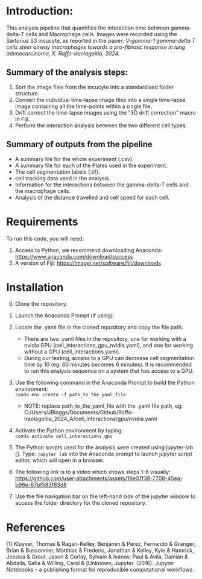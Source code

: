 # **Introduction**: 

This analysis pipeline that quantifies the interaction time between gamma-delta-T cells and Macrophage cells. Images were recorded using the Sartorius S3 incucyte, as reported in the paper:  *V-gamma-1  gamma-delta T cells steer airway macrophages towards a pro-fibrotic response in lung adenocarcinoma, X. Raffo-Iraolagoitia, 2024.* 

## **Summary of the analysis steps:** 
  1. Sort the image files from the incucyte into a standardised folder structure.
  2. Convert the individual time-lapse image files into a single time-lapse image containing all the time-points within a single file.
  3. Drift correct the time-lapse images using the "3D drift correction" macro in Fiji.
  4. Perform the interaction analysis between the two different cell types.

## **Summary of outputs from the pipeline**
  - A summary file for the whole experiment (.csv).
  - A summary file for each of the Plates used in the experiment.
  - The cell segmentation labels (.tif).
  - cell tracking data used in the analysis.
  - Information for the interactions between the gamma-delta-T cells and the macrophage cells.
  - Analysis of the distance travelled and cell speed for each cell.

# **Requirements** 

To run this code, you will need: 
  1. Access to Python, we recommend downloading Anaconda: https://www.anaconda.com/download/success
  2. A version of Fiji: https://imagej.net/software/fiji/downloads

# **Installation**

  0. Clone the repository. 

  1. Launch the Anaconda Prompt (if using).

  2. Locate the .yaml file in the cloned repository and copy the file path.
     - There are two .yaml files in the repository, one for working with a nvidia GPU (cell_interactions_gpu_nvidia.yaml), and one for working without a GPU (cell_interactions.yaml).
     - During our testing, access to a GPU can decrease cell segmentation time by 10 (eg: 60 minutes becomes 6 minutes). It is recommended to run this analysis sequence on a system that has access to a GPU.

  3. Use the following command in the Anaconda Prompt to build the Python environment:  
     <code>conda env create -f path_to_the_yaml_file</code>
     - NOTE: replace path_to_the_yaml_file with the .yaml file path, eg:   
C:/Users/JBloggs/Documents/Github/Raffo-Iraolagoitia_2024_A/cell_interactions/gpu/nvidia.yaml

  4. Activate the Python environment by typing:  
     <code>conda activate cell_interactions_gpu</code>

  5. The Python scripts used for the analysis were created using jupyter-lab []. Type: <code>jupyter lab</code> into the Anaconda prompt to launch jupyter script editor, which will open in a browser.

  6. The following link is to a video which shows steps 1-6 visually:   
      https://github.com/user-attachments/assets/18e07f38-7708-45ea-b96e-67bf583f63d8

  7. Use the file navigation bar on the left-hand side of the jupyter window to access the folder directory for the cloned repository.

# References 

[1]  Kluyver, Thomas & Ragan-Kelley, Benjamin & Perez, Fernando & Granger, Brian & Bussonnier, Matthias & Frederic, Jonathan & Kelley, Kyle & Hamrick, Jessica & Grout, Jason & Corlay, Sylvain & Ivanov, Paul & Avila, Damián & Abdalla, Safia & Willing, Carol & [Unknown, Jupyter. (2016). Jupyter Notebooks – a publishing format for reproducible computational workflows.





